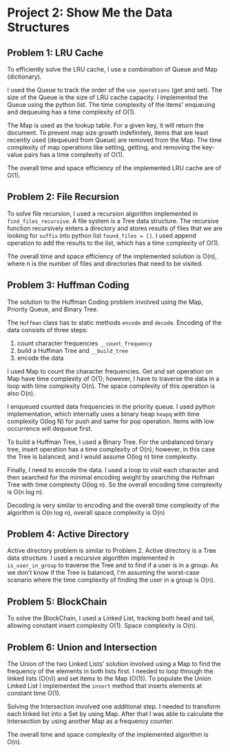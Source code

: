 # Project 2: Show Me the Data Structures


## Problem 1: LRU Cache

To efficiently solve the LRU cache, I use a combination of Queue and Map (dictionary).

I used the Queue to track the order of the `use_operations` (get and set). The size of the Queue is the size of LRU
cache capacity. I implemented the Queue using the python list. The time complexity of the items' enqueuing and dequeuing has a time complexity of O(1).

The Map is used as the lookup table. For a given key, it will return the document. To prevent map size growth indefinitely,
items that are least recently used (dequeued from Queue) are removed from the Map. The time complexity of map operations like
setting, getting, and removing the key-value pairs has a time complexity of O(1).

The overall time and space efficiency of the implemented LRU cache are of O(1).

## Problem 2: File Recursion

To solve file recursion, I used a recursion algorithm implemented in `find_files_recursive`. A file system is a Tree data structure.
The recursive function recursively enters a directory and stores results of files that we are looking for `suffix`
into python list `found_files = []`. I used append operation to add the results to the list, which has a time complexity
of O(1).

The overall time and space efficiency of the implemented solution is O(n), where n is the number of files and directories
that need to be visited.

## Problem 3: Huffman Coding

The solution to the Huffman Coding problem involved using the Map, Priority Queue, and Binary Tree.

The `Huffman` class has to static methods `encode` and `decode`. Encoding of the data consists of three steps:

1. count character frequencies `__count_frequency`
2. build a Huffman Tree and `__build_tree`
3. encode the data

I used Map to count the character frequencies. Get and set operation on Map have time complexity of O(1); however, I have to traverse the data in a loop with time complexity O(n). The space complexity of this operation is also O(n).

I enqueued counted data frequencies in the priority queue. I used python implementation, which internally uses a binary heap `heapq`
with time complexity O(log N) for push and same for pop operation. Items with low occurrence will dequeue first.

To build a Huffman Tree, I used a Binary Tree. For the unbalanced binary tree, insert operation has a time complexity of O(n); however, in this case
the Tree is balanced, and I would assume O(log n) time complexity.

Finally, I need to encode the data. I used a loop to visit each character and then searched for the minimal encoding weight by
searching the Hofman Tree with time complexity O(log n). So the overall encoding time complexity is O(n log n).

Decoding is very similar to encoding and the overall time complexity of the algorithm is O(n log n), overall space complexity is O(n)

## Problem 4: Active Directory

Active directory problem is similar to Problem 2. Active directory is a Tree data structure. I used a recursive algorithm implemented in `is_user_in_group`
to traverse the Tree and to find if a user is in a group. As we don't know if the Tree is balanced, I'm assuming the worst-case scenario where
the time complexity of finding the user in a group is O(n).

## Problem 5: BlockChain

To solve the BlockChain, I used a Linked List, tracking both head and tail, allowing constant insert complexity O(1).
Space complexity is O(n).

## Problem 6: Union and Intersection

The Union of the two Linked Lists' solution involved using a Map to find the frequency of the elements in both lists first. I needed to loop through the linked lists
(O(n)) and set items to the Map (O(1)). To populate the Union Linked List I implemented the `insert` method that inserts elements at constant time O(1).

Solving the Intersection involved one additional step. I needed to transform each linked list into a Set by using Map. After that 
I was able to calculate the Intersection by using another Map as a frequency counter.

The overall time and space complexity of the implemented algorithm is O(n).